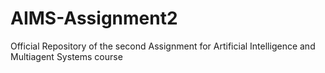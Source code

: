 # AIMS-Assignment2
Official Repository of the second Assignment for Artificial Intelligence and Multiagent Systems course
